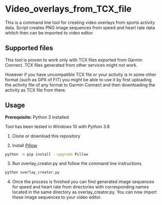 # Video_overlays_from_TCX_file

This is a command line tool for creating video overlays from sports activity data.
Script creates PNG image sequences from speed and heart rate data whitch then can be imported to video editor.

## Supported files

This tool is proven to work only with TCX files exported from Garmin Connect.
TCX files generated from other services might not work.

However if you have uncompatible TCX file or your activity is in some other format (such as GPX of FIT) you might be
able to use it by first uploading the activity file of any format to Garmin Connect and then downloading the activity
as TCX file from there.

## Usage

**Prerequisite:** Python 3 installed

Tool has been tested in Windows 10 with Python 3.8

1. Clone or download this repository

2. Install [Pillow](https://python-pillow.org/)

```bash
python -m pip install --upgrade Pillow
```

3. Run overlay_creator.py and follow the command line instructions

```bash
python overlay_creator.py
```

4. Once the process is finished you can find generated image sequences for speed and heart rate from directories with
corresponding names located in the same directory as overlay_creator.py. You can now import these image sequences to
your video editor.